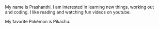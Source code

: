 My name is Prashanthi. I am interested in learning new things, working out and coding. I like reading and watching fun videos on youtube.

My favorite Pokémon is Pikachu.
